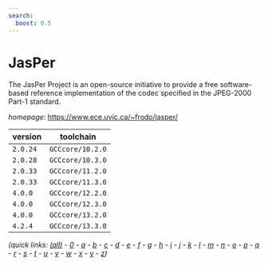 ```yaml
---
search:
  boost: 0.5
---
```

# JasPer

The JasPer Project is an open-source initiative to provide a free  software-based reference implementation of the codec specified in  the JPEG-2000 Part-1 standard.

*homepage*: <https://www.ece.uvic.ca/~frodo/jasper/>

version | toolchain
--------|----------
``2.0.24`` | ``GCCcore/10.2.0``
``2.0.28`` | ``GCCcore/10.3.0``
``2.0.33`` | ``GCCcore/11.2.0``
``2.0.33`` | ``GCCcore/11.3.0``
``4.0.0`` | ``GCCcore/12.2.0``
``4.0.0`` | ``GCCcore/12.3.0``
``4.0.0`` | ``GCCcore/13.2.0``
``4.2.4`` | ``GCCcore/13.3.0``


*(quick links: [(all)](../index.md) - [0](../0/index.md) - [a](../a/index.md) - [b](../b/index.md) - [c](../c/index.md) - [d](../d/index.md) - [e](../e/index.md) - [f](../f/index.md) - [g](../g/index.md) - [h](../h/index.md) - [i](../i/index.md) - [j](../j/index.md) - [k](../k/index.md) - [l](../l/index.md) - [m](../m/index.md) - [n](../n/index.md) - [o](../o/index.md) - [p](../p/index.md) - [q](../q/index.md) - [r](../r/index.md) - [s](../s/index.md) - [t](../t/index.md) - [u](../u/index.md) - [v](../v/index.md) - [w](../w/index.md) - [x](../x/index.md) - [y](../y/index.md) - [z](../z/index.md))*

